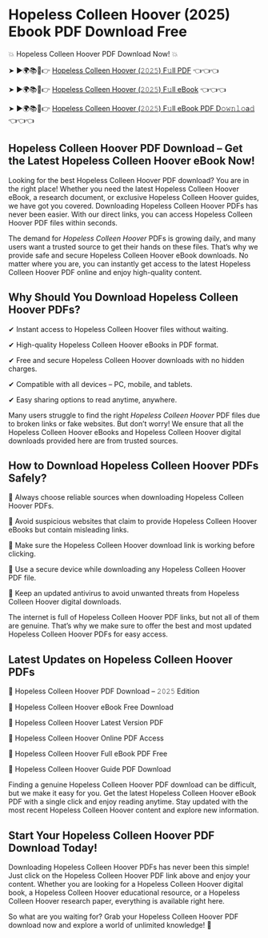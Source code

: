 # Hopeless Colleen Hoover (2025) Ebook PDF Download Free

💥 Hopeless Colleen Hoover PDF Download Now! 💥

➤ ►🌍📚📱👉 [Hopeless Colleen Hoover (𝟸𝟶𝟸𝟻) F𝚞ll PDF](https://getpdf.xyz/hopeless-colleen-hoover) 👈👈👈


➤ ►🌍📚📱👉 [Hopeless Colleen Hoover (𝟸𝟶𝟸𝟻) F𝚞ll eBook](https://getpdf.xyz/hopeless-colleen-hoover) 👈👈👈


➤ ►🌍📚📱👉 [Hopeless Colleen Hoover (𝟸𝟶𝟸𝟻) F𝚞ll eBook PDF D𝚘𝚠𝚗𝚕𝚘a𝚍](https://getpdf.xyz/hopeless-colleen-hoover) 👈👈👈


## Hopeless Colleen Hoover PDF Download – Get the Latest Hopeless Colleen Hoover eBook Now!

Looking for the best Hopeless Colleen Hoover PDF download? You are in the right place! Whether you need the latest Hopeless Colleen Hoover eBook, a research document, or exclusive Hopeless Colleen Hoover guides, we have got you covered. Downloading Hopeless Colleen Hoover PDFs has never been easier. With our direct links, you can access Hopeless Colleen Hoover PDF files within seconds.

The demand for *Hopeless Colleen Hoover* PDFs is growing daily, and many users want a trusted source to get their hands on these files. That’s why we provide safe and secure Hopeless Colleen Hoover eBook downloads. No matter where you are, you can instantly get access to the latest Hopeless Colleen Hoover PDF online and enjoy high-quality content.

## Why Should You Download Hopeless Colleen Hoover PDFs?

✔ Instant access to Hopeless Colleen Hoover files without waiting.

✔ High-quality Hopeless Colleen Hoover eBooks in PDF format.

✔ Free and secure Hopeless Colleen Hoover downloads with no hidden charges.

✔ Compatible with all devices – PC, mobile, and tablets.

✔ Easy sharing options to read anytime, anywhere.

Many users struggle to find the right *Hopeless Colleen Hoover* PDF files due to broken links or fake websites. But don’t worry! We ensure that all the Hopeless Colleen Hoover eBooks and Hopeless Colleen Hoover digital downloads provided here are from trusted sources.

## How to Download Hopeless Colleen Hoover PDFs Safely?

📌 Always choose reliable sources when downloading Hopeless Colleen Hoover PDFs.

📌 Avoid suspicious websites that claim to provide Hopeless Colleen Hoover eBooks but contain misleading links.

📌 Make sure the Hopeless Colleen Hoover download link is working before clicking.

📌 Use a secure device while downloading any Hopeless Colleen Hoover PDF file.

📌 Keep an updated antivirus to avoid unwanted threats from Hopeless Colleen Hoover digital downloads.

The internet is full of Hopeless Colleen Hoover PDF links, but not all of them are genuine. That’s why we make sure to offer the best and most updated Hopeless Colleen Hoover PDFs for easy access.

## Latest Updates on Hopeless Colleen Hoover PDFs

🔹 Hopeless Colleen Hoover PDF Download – 𝟸𝟶𝟸𝟻 Edition

🔹 Hopeless Colleen Hoover eBook Free Download

🔹 Hopeless Colleen Hoover Latest Version PDF

🔹 Hopeless Colleen Hoover Online PDF Access

🔹 Hopeless Colleen Hoover Full eBook PDF Free

🔹 Hopeless Colleen Hoover Guide PDF Download

Finding a genuine Hopeless Colleen Hoover PDF download can be difficult, but we make it easy for you. Get the latest Hopeless Colleen Hoover eBook PDF with a single click and enjoy reading anytime. Stay updated with the most recent Hopeless Colleen Hoover content and explore new information.

## Start Your Hopeless Colleen Hoover PDF Download Today!

Downloading Hopeless Colleen Hoover PDFs has never been this simple! Just click on the Hopeless Colleen Hoover PDF link above and enjoy your content. Whether you are looking for a Hopeless Colleen Hoover digital book, a Hopeless Colleen Hoover educational resource, or a Hopeless Colleen Hoover research paper, everything is available right here.

So what are you waiting for? Grab your Hopeless Colleen Hoover PDF download now and explore a world of unlimited knowledge! 🚀